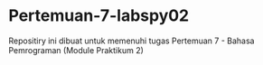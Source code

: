 # Pertemuan-7-labspy02
Repositiry ini dibuat untuk memenuhi tugas Pertemuan 7 - Bahasa Pemrograman (Module Praktikum 2)
